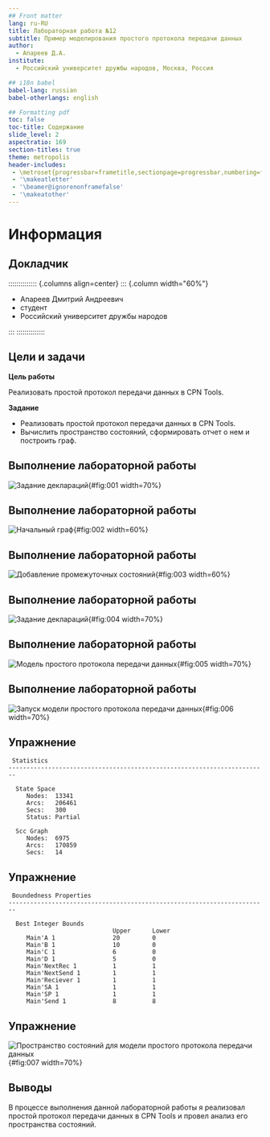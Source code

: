 ```yaml
---
## Front matter
lang: ru-RU
title: Лабораторная работа №12
subtitle: Пример моделирования простого протокола передачи данных
author:
  - Апареев Д.А.
institute:
  - Российский университет дружбы народов, Москва, Россия

## i18n babel
babel-lang: russian
babel-otherlangs: english

## Formatting pdf
toc: false
toc-title: Содержание
slide_level: 2
aspectratio: 169
section-titles: true
theme: metropolis
header-includes:
 - \metroset{progressbar=frametitle,sectionpage=progressbar,numbering=fraction}
 - '\makeatletter'
 - '\beamer@ignorenonframefalse'
 - '\makeatother'
---
```


# Информация

## Докладчик

:::::::::::::: {.columns align=center}
::: {.column width="60%"}

  * Апареев Дмитрий Андреевич
  * студент
  * Российский университет дружбы народов

:::
::::::::::::::

## Цели и задачи

**Цель работы**

Реализовать простой протокол передачи данных в CPN Tools.

**Задание**

- Реализовать простой протокол передачи данных в CPN Tools.
- Вычислить пространство состояний, сформировать отчет о нем и построить граф.

## Выполнение лабораторной работы

![Задание деклараций](image/1.png){#fig:001 width=70%}

## Выполнение лабораторной работы

![Начальный граф](image/2.png){#fig:002 width=60%}

## Выполнение лабораторной работы

![Добавление промежуточных состояний](image/3.png){#fig:003 width=60%}

## Выполнение лабораторной работы

![Задание деклараций](image/4.png){#fig:004 width=70%}

## Выполнение лабораторной работы

![Модель простого протокола передачи данных](image/5.png){#fig:005 width=70%}

## Выполнение лабораторной работы

![Запуск модели простого протокола передачи данных](image/6.png){#fig:006 width=70%}

## Упражнение

```
 Statistics
------------------------------------------------------------------------

  State Space
     Nodes:  13341
     Arcs:   206461
     Secs:   300
     Status: Partial

  Scc Graph
     Nodes:  6975
     Arcs:   170859
     Secs:   14
```

## Упражнение

```
 Boundedness Properties
------------------------------------------------------------------------

  Best Integer Bounds
                             Upper      Lower
     Main'A 1                20         0
     Main'B 1                10         0
     Main'C 1                6          0
     Main'D 1                5          0
     Main'NextRec 1          1          1
     Main'NextSend 1         1          1
     Main'Reciever 1         1          1
     Main'SA 1               1          1
     Main'SP 1               1          1
     Main'Send 1             8          8
```

## Упражнение

![Пространство состояний для модели простого протокола передачи данных](image/7.png){#fig:007 width=70%}

## Выводы

В процессе выполнения данной лабораторной работы я реализовал простой протокол передачи данных в CPN Tools и провел анализ его пространства состояний.
